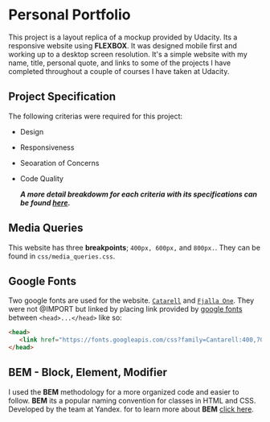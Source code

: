 # Personal Portfolio

This project is a layout replica of a mockup provided by Udacity. Its a responsive website using **FLEXBOX**. It was designed mobile first and working up to a desktop screen resolution.  It's a simple website with my name, title, personal quote, and links to some of the projects I have completed throughout a couple of courses I have taken at Udacity.

## Project Specification

The following criterias were required for this project:

* Design
* Responsiveness
* Seoaration of Concerns
* Code Quality

  ***A more detail breakdowm for each criteria with its specifications can be found [here](https://review.udacity.com/#!/rubrics/45/view).***

## Media Queries

This website has three **breakpoints**; `400px, 600px,` and `800px.`. They can be found in `css/media_queries.css`.


## Google Fonts

Two google fonts are used for the website. [`Catarell`](https://fonts.google.com/specimen/Cantarell) and [`Fjalla One`](https://fonts.google.com/specimen/Fjalla+One). They were not @IMPORT but linked by placing link provided by [google fonts](https://fonts.google.com/) between `<head>...</head>` like so:

```html
<head>
   <link href="https://fonts.googleapis.com/css?family=Cantarell:400,700|Fjalla+One" rel="stylesheet">
</head>
```
## BEM - **Block, Element, Modifier**

I used the **BEM** methodology for a more organized code and easier to follow. **BEM** its a popular naming convention for classes in HTML and CSS. Developed by the team at Yandex. for to learn more about **BEM** [click here](https://en.bem.info/).
